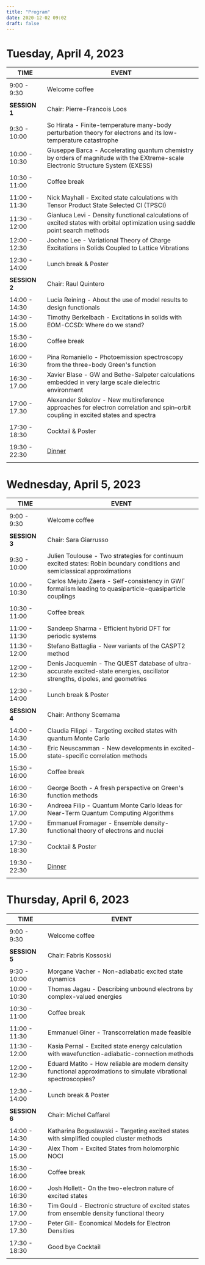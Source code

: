 ```yaml
---
title: "Program"
date: 2020-12-02 09:02
draft: false
---
```



# Tuesday, April 4, 2023
    
| TIME          | EVENT           |
| ------------- | ----------------|
|               |                 |
|  9:00 -  9:30 | Welcome coffee  |
|               |                 |
| **SESSION 1** | Chair: Pierre-Francois Loos |
|               |                 |
|  9:30 - 10:00 | So Hirata - Finite-temperature many-body perturbation theory for electrons and its low-temperature catastrophe |
| 10:00 - 10:30 | Giuseppe Barca - Accelerating quantum chemistry by orders of magnitude with the EXtreme-scale Electronic Structure System (EXESS) |
|               |                 | 
| 10:30 - 11:00 | Coffee break    |
|               |                 | 
| 11:00 - 11:30 | Nick Mayhall - Excited state calculations with Tensor Product State Selected CI (TPSCI) |
| 11:30 - 12:00 | Gianluca Levi - Density functional calculations of excited states with orbital optimization using saddle point search methods |
| 12:00 - 12:30 | Joohno Lee - Variational Theory of Charge Excitations in Solids Coupled to Lattice Vibrations |
|               |                 |
| 12:30 - 14:00 | Lunch break & Poster    |
|               |                 |
| **SESSION 2** | Chair: Raul Quintero |
|               |                 |
| 14:00 - 14:30 | Lucia Reining - About the use of model results to design functionals |
| 14:30 - 15.00 | Timothy Berkelbach - Excitations in solids with EOM-CCSD: Where do we stand? |
|               |                 | 
| 15:30 - 16:00 | Coffee break    |
|               |                 | 
| 16:00 - 16:30 | Pina Romaniello - Photoemission spectroscopy from the three-body Green's function |
| 16:30 - 17.00 | Xavier Blase - GW and Bethe-Salpeter calculations embedded in very large scale dielectric environment |
| 17:00 - 17.30 | Alexander Sokolov - New multireference approaches for electron correlation and spin–orbit coupling in excited states and spectra |
|               |                 | 
| 17:30 - 18:30 | Cocktail & Poster      |
|               |                 | 
| 19:30 - 22:30 | [Dinner](https://www.chez-navarre.fr)        | 
|               |                 | 

# Wednesday, April 5, 2023
    
| TIME          | EVENT           |
| ------------- | ----------------|
|               |                 |
|  9:00 -  9:30 | Welcome coffee  |
|               |                 |
| **SESSION 3** | Chair: Sara Giarrusso |
|               |                 |
|  9:30 - 10:00 | Julien Toulouse - Two strategies for continuum excited states: Robin boundary conditions and semiclassical approximations |
| 10:00 - 10:30 | Carlos Mejuto Zaera - Self-consistency in GWΓ formalism leading to quasiparticle-quasiparticle couplings |
|               |                 | 
| 10:30 - 11:00 | Coffee break    |
|               |                 | 
| 11:00 - 11:30 | Sandeep Sharma - Efficient hybrid DFT for periodic systems |
| 11:30 - 12:00 | Stefano Battaglia - New variants of the CASPT2 method |
| 12:00 - 12:30 | Denis Jacquemin - The QUEST database of ultra-accurate excited-state energies, oscillator strengths, dipoles, and geometries |
|               |                 |
| 12:30 - 14:00 | Lunch break & Poster |
|               |                 |
| **SESSION 4** | Chair: Anthony Scemama |
|               |                 |
| 14:00 - 14:30 | Claudia Filippi - Targeting excited states with quantum Monte Carlo |
| 14:30 - 15.00 | Eric Neuscamman - New developments in excited-state-specific correlation methods |
|               |                 | 
| 15:30 - 16:00 | Coffee break    |
|               |                 | 
| 16:00 - 16:30 | George Booth - A fresh perspective on Green's function methods |
| 16:30 - 17.00 | Andreea Filip - Quantum Monte Carlo Ideas for Near-Term Quantum Computing Algorithms |
| 17:00 - 17.30 | Emmanuel Fromager - Ensemble density-functional theory of electrons and nuclei |
|               |                 | 
| 17:30 - 18:30 | Cocktail & Poster       |
|               |                 | 
| 19:30 - 22:30 | [Dinner](http://www.lemoai.com)        | 
|               |                 | 

# Thursday, April 6, 2023
    
| TIME          | EVENT           |
| ------------- | ----------------|
|               |                 |
|  9:00 -  9:30 | Welcome coffee  |
|               |                 |
| **SESSION 5** | Chair: Fabris Kossoski |
|               |                 |
|  9:30 - 10:00 | Morgane Vacher - Non-adiabatic excited state dynamics |
| 10:00 - 10:30 | Thomas Jagau - Describing unbound electrons by complex-valued energies |
|               |                 | 
| 10:30 - 11:00 | Coffee break    |
|               |                 | 
| 11:00 - 11:30 | Emmanuel Giner - Transcorrelation made feasible |
| 11:30 - 12:00 | Kasia Pernal - Excited state energy calculation with wavefunction-adiabatic-connection methods |
| 12:00 - 12:30 | Eduard Matito - How reliable are modern density functional approximations to simulate vibrational spectroscopies? |
|               |                 |
| 12:30 - 14:00 | Lunch break & Poster    |
|               |                 |
| **SESSION 6** | Chair: Michel Caffarel |
|               |                 |
| 14:00 - 14:30 | Katharina Boguslawski - Targeting excited states with simplified coupled cluster methods |
| 14:30 - 15.00 | Alex Thom - Excited States from holomorphic NOCI |
|               |                 | 
| 15:30 - 16:00 | Coffee break    |
|               |                 | 
| 16:00 - 16:30 | Josh Hollett- On the two-electron nature of excited states |
| 16:30 - 17.00 | Tim Gould - Electronic structure of excited states from ensemble density functional theory |
| 17:00 - 17.30 | Peter Gill- Economical Models for Electron Densities |
|               |                 | 
| 17:30 - 18:30 | Good bye Cocktail |
|               |                 |


